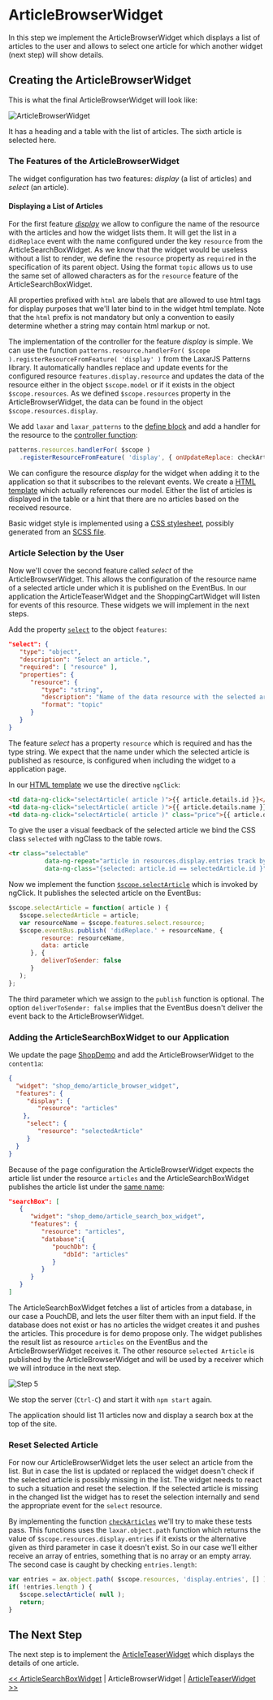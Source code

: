 # ArticleBrowserWidget
In this step we implement the ArticleBrowserWidget which displays a list of articles to the user and allows to select one article for which another widget (next step) will show details.


## Creating the ArticleBrowserWidget
This is what the final ArticleBrowserWidget will look like:

![ArticleBrowserWidget](img/article_browser_widget.png)

It has a heading and a table with the list of articles.
The sixth article is selected here.

### The Features of the ArticleBrowserWidget

The widget configuration has two features: *display* (a list of articles) and *select* (an article).

#### Displaying a List of Articles
For the first feature [*display*](../../includes/widgets/shop_demo/article_browser_widget/widget.json#L20) we allow to configure the name of the resource with the articles and how the widget lists them.
It will get the list in a `didReplace` event with the name configured under the key `resource` from the ArticleSearchBoxWidget.
As we know that the widget would be useless without a list to render, we define the `resource` property as `required` in the specification of its parent object.
Using the format `topic` allows us to use the same set of allowed characters as for the `resource` feature of the ArticleSearchBoxWidget.

All properties prefixed with `html` are labels that are allowed to use html tags for display purposes that we'll later bind to in the widget html template.
Note that the `html` prefix is not mandatory but only a convention to easily determine whether a string may contain html markup or not.

The implementation of the controller for the feature *display* is simple.
We can use the function `patterns.resource.handlerFor( $scope ).registerResourceFromFeature( 'display' )` from the LaxarJS Patterns library.
It automatically handles replace and update events for the configured resource `features.display.resource` and updates the data of the resource either in the object `$scope.model` or if it exists in the object `$scope.resources`.
As we defined `$scope.resources` property in the ArticleBrowserWidget, the data can be found in the object `$scope.resources.display`.

We add `laxar` and `laxar_patterns` to the [define block](../../includes/widgets/shop_demo/article_browser_widget/article_browser_widget.js#L8) and add a handler for the resource to the [controller function](../../includes/widgets/shop_demo/article_browser_widget/article_browser_widget.js#L26):
```javascript
patterns.resources.handlerFor( $scope )
   .registerResourceFromFeature( 'display', { onUpdateReplace: checkArticles } );
```

We can configure the resource *display* for the widget when adding it to the application so that it subscribes to the relevant events.
We create a [HTML template](../../includes/widgets/shop_demo/article_browser_widget/default.theme/article_browser_widget.html) which actually references our model.
Either the list of articles is displayed in the table or a hint that there are no articles based on the received resource.

Basic widget style is implemented using a [CSS stylesheet](../../includes/widgets/shop_demo/article_browser_widget/default.theme/css/article_browser_widget.css), possibly generated from an [SCSS file](../../includes/widgets/shop_demo/article_browser_widget/default.theme/scss/article_browser_widget.scss).


### Article Selection by the User
Now we'll cover the second feature called *select* of the ArticleBrowserWidget.
This allows the configuration of the resource name of a selected article under which it is published on the EventBus.
In our application the ArticleTeaserWidget and the ShoppingCartWidget will listen for events of this resource.
These widgets we will implement in the next steps.

Add the property [`select`](../../includes/widgets/shop_demo/article_browser_widget/widget.json#L53) to the object `features`:

```json
"select": {
   "type": "object",
   "description": "Select an article.",
   "required": [ "resource" ],
   "properties": {
      "resource": {
         "type": "string",
         "description": "Name of the data resource with the selected article.",
         "format": "topic"
      }
   }
}
```
The feature *select* has a property `resource` which is required and has the type string.
We expect that the name under which the selected article is published as resource, is configured when including the widget to a application page.

In our [HTML template](../../includes/widgets/shop_demo/article_browser_widget/default.theme/article_browser_widget.html#L25) we use the directive `ngClick`:

```html
<td data-ng-click="selectArticle( article )">{{ article.details.id }}</td>
<td data-ng-click="selectArticle( article )">{{ article.details.name }}</td>
<td data-ng-click="selectArticle( article )" class="price">{{ article.details.price | currency : "€ " }}</td>
```

To give the user a visual feedback of the selected article we bind the CSS class `selected` with ngClass to the table rows.
```html
<tr class="selectable"
          data-ng-repeat="article in resources.display.entries track by article.id"
          data-ng-class="{selected: article.id == selectedArticle.id }" >
```

Now we implement the function [`$scope.selectArticle`](../../includes/widgets/shop_demo/article_browser_widget/article_browser_widget.js) which is invoked by ngClick.
It publishes the selected article on the EventBus:

```javascript
$scope.selectArticle = function( article ) {
   $scope.selectedArticle = article;
   var resourceName = $scope.features.select.resource;
   $scope.eventBus.publish( 'didReplace.' + resourceName, {
         resource: resourceName,
         data: article
      }, {
         deliverToSender: false
      }
   );
};
```
The third parameter which we assign to the `publish` function is optional.
The option `deliverToSender: false` implies that the EventBus doesn't deliver the event back to the ArticleBrowserWidget.

### Adding the ArticleSearchBoxWidget to our Application

We update the page [ShopDemo](../../application/pages/shop_demo.json#L39) and add the ArticleBrowserWidget to the `content1a`:
```json
{
  "widget": "shop_demo/article_browser_widget",
  "features": {
     "display": {
        "resource": "articles"
    },
     "select": {
        "resource": "selectedArticle"
     }
  }
}
```

Because of the page configuration the ArticleBrowserWidget expects the article list under the resource `articles` and the ArticleSearchBoxWidget publishes the article list under the [same name](../../application/pages/shop_demo.json#L29):

```json
"searchBox": [
   {
      "widget": "shop_demo/article_search_box_widget",
      "features": {
         "resource": "articles",
         "database":{
            "pouchDb": {
               "dbId": "articles"
            }
         }
      }
   }
]
```


The ArticleSearchBoxWidget fetches a list of articles from a database, in our case a PouchDB, and lets the user filter them with an input field.
If the database does not exist or has no articles the widget creates it and pushes the articles.
This procedure is for demo propose only.
The widget publishes the result list as resource `articles` on the EventBus and the ArticleBrowserWidget receives it.
The other resource `selected Article` is published by the ArticleBrowserWidget and will be used by a receiver which we will introduce in the next step.

![Step 5](img/step5.png)

We stop the server (`Ctrl-C`) and start it with `npm start` again.

The application should list 11 articles now and display a search box at the top of the site.



### Reset Selected Article
For now our ArticleBrowserWidget lets the user select an article from the list.
But in case the list is updated or replaced the widget doesn't check if the selected article is possibly missing in the list.
The widget needs to react to such a situation and reset the selection.
If the selected article is missing in the changed list the widget has to reset the selection internally and send the appropriate event for the `select` resource.

By implementing the function [`checkArticles`](../../includes/widgets/shop_demo/article_browser_widget/article_browser_widget.js#L45) we'll try to make these tests pass.
This functions uses the `laxar.object.path` function which returns the value of `$scope.resources.display.entries` if it exists or the alternative given as third parameter in case it doesn't exist.
So in our case we'll either receive an array of entries, something that is no array or an empty array.
The second case is caught by checking `entries.length`:

```javascript
var entries = ax.object.path( $scope.resources, 'display.entries', [] );
if( !entries.length ) {
   $scope.selectArticle( null );
   return;
}
```


## The Next Step
The next step is to implement the [ArticleTeaserWidget](06_article_teaser_widget.md) which displays the details of one article.

[<< ArticleSearchBoxWidget](04_article_search_box_widget.md) | ArticleBrowserWidget | [ArticleTeaserWidget >>](06_article_teaser_widget.md)
